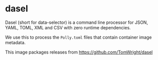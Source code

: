 # dasel

Dasel (short for data-selector) is a command line processor for JSON, YAML,
TOML, XML and CSV with zero runtime dependencies.

We use this to process the `Polly.toml` files that contain container image
metadata.

This image packages releases from https://github.com/TomWright/dasel
